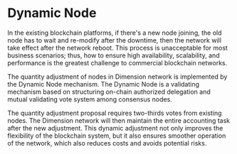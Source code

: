 # Dynamic Node  

In the existing blockchain platforms, if there's a new node joining, the old node has to wait and re-modify after the downtime, then the network will take effect after the network reboot. This process is unacceptable for most business scenarios; thus, how to ensure high availability, scalability, and performance is the greatest challenge to commercial blockchain networks.

The quantity adjustment of nodes in Dimension network is implemented by the Dynamic Node mechanism. The Dynamic Node is a validating mechanism based on structuring on-chain authorized delegation and mutual validating vote system among consensus nodes.

The quantity adjustment proposal requires two-thirds votes from existing nodes. The Dimension network will then maintain the entire accounting task after the new adjustment. This dynamic adjustment not only improves the flexibility of the blockchain system, but it also ensures smoother operation of the network, which also reduces costs and avoids potential risks.

